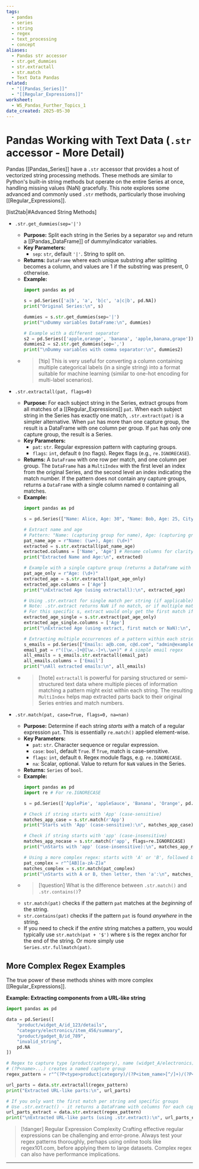 ```yaml
---
tags:
  - pandas
  - series
  - string
  - regex
  - text_processing
  - concept
aliases:
  - Pandas str accessor
  - str.get_dummies
  - str.extractall
  - str.match
  - Text Data Pandas
related:
  - "[[Pandas_Series]]"
  - "[[Regular_Expressions]]"
worksheet:
  - WS_Pandas_Further_Topics_1
date_created: 2025-05-30
---
```

# Pandas Working with Text Data (`.str` accessor - More Detail)

Pandas [[Pandas_Series]] have a `.str` accessor that provides a host of vectorized string processing methods. These methods are similar to Python's built-in string methods but operate on the entire Series at once, handling missing values (NaN) gracefully. This note explores some advanced and commonly used `.str` methods, particularly those involving [[Regular_Expressions]].

[list2tab|#Advanced String Methods]
- `.str.get_dummies(sep='|')`
    - **Purpose:** Split each string in the Series by a separator `sep` and return a [[Pandas_DataFrame]] of dummy/indicator variables.
    - **Key Parameters:**
        - `sep`: `str`, default `'|'`. String to split on.
    - **Returns:** `DataFrame` where each unique substring after splitting becomes a column, and values are 1 if the substring was present, 0 otherwise.
    - **Example:**
      ```python
      import pandas as pd

      s = pd.Series(['a|b', 'a', 'b|c', 'a|c|b', pd.NA])
      print("Original Series:\n", s)

      dummies = s.str.get_dummies(sep='|')
      print("\nDummy variables DataFrame:\n", dummies)

      # Example with a different separator
      s2 = pd.Series(['apple,orange', 'banana', 'apple,banana,grape'])
      dummies2 = s2.str.get_dummies(sep=',')
      print("\nDummy variables with comma separator:\n", dummies2)
      ```
    - >[!tip] This is very useful for converting a column containing multiple categorical labels (in a single string) into a format suitable for machine learning (similar to one-hot encoding for multi-label scenarios).

- `.str.extractall(pat, flags=0)`
    - **Purpose:** For each subject string in the Series, extract groups from all matches of a [[Regular_Expressions]] `pat`. When each subject string in the Series has exactly one match, `.str.extract(pat)` is a simpler alternative. When `pat` has more than one capture group, the result is a DataFrame with one column per group. If `pat` has only one capture group, the result is a Series.
    - **Key Parameters:**
        - `pat`: `str`. Regular expression pattern with capturing groups.
        - `flags`: `int`, default `0` (no flags). Regex flags (e.g., `re.IGNORECASE`).
    - **Returns:** A `DataFrame` with one row per match, and one column per group. The `DataFrame` has a `MultiIndex` with the first level an index from the original Series, and the second level an index indicating the match number. If the pattern does not contain any capture groups, returns a `DataFrame` with a single column named `0` containing all matches.
    - **Example:**
      ```python
      import pandas as pd

      s = pd.Series(["Name: Alice, Age: 30", "Name: Bob, Age: 25, City: NY", "No Info"])
      
      # Extract name and age
      # Pattern: "Name: (capturing group for name), Age: (capturing group for age)"
      pat_name_age = r"Name: (\w+), Age: (\d+)"
      extracted = s.str.extractall(pat_name_age)
      extracted.columns = ['Name', 'Age'] # Rename columns for clarity
      print("Extracted Name and Age:\n", extracted)

      # Example with a single capture group (returns a DataFrame with one column if using extractall)
      pat_age_only = r"Age: (\d+)"
      extracted_age = s.str.extractall(pat_age_only)
      extracted_age.columns = ['Age']
      print("\nExtracted Age (using extractall):\n", extracted_age)
      
      # Using .str.extract for single match per string (if applicable)
      # Note: .str.extract returns NaN if no match, or if multiple matches (which is why extractall is better for multiple)
      # For this specific s, extract would only get the first match if there were multiple age entries per string.
      extracted_age_single = s.str.extract(pat_age_only) 
      extracted_age_single.columns = ['Age']
      print("\nExtracted Age (using extract, first match or NaN):\n", extracted_age_single)

      # Extracting multiple occurrences of a pattern within each string
      s_emails = pd.Series(["Emails: a@b.com, c@d.com", "admin@example.com", "No emails here"])
      email_pat = r"([\w.-]+@[\w.-]+\.\w+)" # A simple email regex
      all_emails = s_emails.str.extractall(email_pat)
      all_emails.columns = ['Email']
      print("\nAll extracted emails:\n", all_emails)
      ```
    - >[!note] `extractall` is powerful for parsing structured or semi-structured text data where multiple pieces of information matching a pattern might exist within each string. The resulting `MultiIndex` helps map extracted parts back to their original Series entries and match numbers.

- `.str.match(pat, case=True, flags=0, na=nan)`
    - **Purpose:** Determine if each string *starts with* a match of a regular expression `pat`. This is essentially `re.match()` applied element-wise.
    - **Key Parameters:**
        - `pat`: `str`. Character sequence or regular expression.
        - `case`: `bool`, default `True`. If `True`, match is case-sensitive.
        - `flags`: `int`, default `0`. Regex module flags, e.g. `re.IGNORECASE`.
        - `na`: Scalar, optional. Value to return for `NaN` values in the Series.
    - **Returns:** `Series` of `bool`.
    - **Example:**
      ```python
      import pandas as pd
      import re # For re.IGNORECASE

      s = pd.Series(['ApplePie', 'appleSauce', 'Banana', 'Orange', pd.NA, 'App'])
      
      # Check if string starts with 'App' (case-sensitive)
      matches_app_case = s.str.match(r'App')
      print("Starts with 'App' (case-sensitive):\n", matches_app_case)

      # Check if string starts with 'app' (case-insensitive)
      matches_app_nocase = s.str.match(r'app', flags=re.IGNORECASE)
      print("\nStarts with 'app' (case-insensitive):\n", matches_app_nocase)

      # Using a more complex regex: starts with 'A' or 'B', followed by any letter, then 'a'
      pat_complex = r"^[AB][a-zA-Z]a" 
      matches_complex = s.str.match(pat_complex)
      print("\nStarts with A or B, then letter, then 'a':\n", matches_complex)
      ```
    - >[!question] What is the difference between `.str.match()` and `.str.contains()`?
    - `str.match(pat)` checks if the pattern `pat` matches at the *beginning* of the string.
    - `str.contains(pat)` checks if the pattern `pat` is found *anywhere* in the string.
    - If you need to check if the *entire* string matches a pattern, you would typically use `str.match(pat + '$')` where `$` is the regex anchor for the end of the string. Or more simply use `Series.str.fullmatch(pat)`.

## More Complex Regex Examples

The true power of these methods shines with more complex [[Regular_Expressions]].

**Example: Extracting components from a URL-like string**
```python
import pandas as pd

data = pd.Series([
    "product/widget_A/id_123/details",
    "category/electronics/item_456/summary",
    "product/gadget_B/id_789",
    "invalid_string",
    pd.NA
])

# Regex to capture type (product/category), name (widget_A/electronics), and optionally id (id_123/item_456)
# (?P<name>...) creates a named capture group
regex_pattern = r"^(?P<type>product|category)/(?P<item_name>[^/]+)/(?P<identifier>(id|item)_[^/]+)"

url_parts = data.str.extractall(regex_pattern)
print("Extracted URL-like parts:\n", url_parts)

# If you only want the first match per string and specific groups
# Use .str.extract() - it returns a DataFrame with columns for each capture group
url_parts_extract = data.str.extract(regex_pattern)
print("\nExtracted URL-like parts (using .str.extract):\n", url_parts_extract)
```

>[!danger] Regular Expression Complexity
>Crafting effective regular expressions can be challenging and error-prone. Always test your regex patterns thoroughly, perhaps using online tools like regex101.com, before applying them to large datasets. Complex regex can also have performance implications.

---